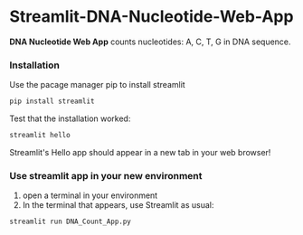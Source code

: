 # Streamlit-DNA-Nucleotide-Web-App
**DNA Nucleotide Web App** counts nucleotides: A, C, T, G in DNA sequence.

### Installation
Use the pacage manager pip to install streamlit

```bash
pip install streamlit
```

Test that the installation worked:
```bash
streamlit hello
```
Streamlit's Hello app should appear in a new tab in your web browser!

### Use streamlit app in your new environment
1. open a terminal in your environment
2. In the terminal that appears, use Streamlit as usual:
```bash
streamlit run DNA_Count_App.py
```